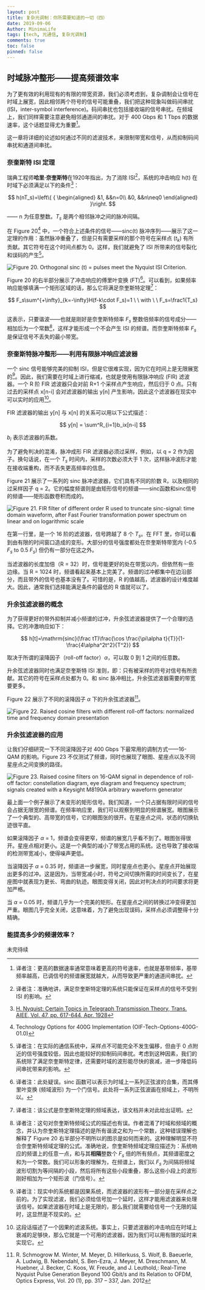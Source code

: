 ```yaml
---
layout: post
title: 复杂光调制：你所需要知道的一切（四）
date: 2019-09-06
Author: MinimaLife
tags: [tech, 光通信, 复杂光调制]
comments: true
toc: false
pinned: false
---
```


## 时域脉冲整形——提高频谱效率

为了更有效的利用现有的有限的带宽资源，我们必须考虑到，复杂调制会让信号在时域上展宽，因此相邻两个符号的信号可能重叠，我们把这种现象叫做码间串扰(ISI，inter-symbol interference)。码间串扰也包括接收端的信号串扰。在频域上，我们同样需要注意避免相邻通道间的串扰。对于 400 Gbps 和 1 Tbps 的数据速率，这个话题显得尤为重要[^1]。

这一章将详细的论述如何通过不同的滤波技术，来限制带宽和信号，从而抑制码间串扰和通道间串扰。
<!-- more -->
### 奈奎斯特 ISI 定理

瑞典工程师**哈里·奈奎斯特**在1920年指出，为了消除 ISI[^2]，系统的冲击响应 h(t) 在时域下必须满足以下的条件[^3]：

$$
h(nT_s)=\left\{
{
\begin{aligned}
&1, &&n=0\\
&0, &&n\neq0
\end{aligned}
}\right.
$$

—— n 为任意整数。$T_s$ 是两个相邻脉冲之间的脉冲间隔。

在 Figure 20[^4] 中，一个符合上述条件的信号——sinc(t) 脉冲序列——展示了这一定理的作用：虽然脉冲重叠了，但是只有需要采样的那个符号在采样点 ($t_k$) 有所贡献。其它符号在这个时间点都为 0。这样，我们就避免了 ISI 所带来的信号裂化和误码的产生[^5]。

![Figure 20. Orthogonal sinc (t) = pulses meet the Nyquist ISI Criterion.]()

Figure 20 的右半部分展示了冲击响应的傅里叶变换 (FT)[^6]。可以看到，如果频率响应能够填满一个矩形区域的话，那么它将满足奈奎斯特定理[^7]：

$$
F_s\sum^{+\infty}_{k=-\infty}H(f-k\cdot F_s)=1 \ \ with \ \ F_s=\frac1{T_s}
$$

这表示，只要谐波——也就是刚好是奈奎斯特频率 $F_s$ 整数倍频率的信号成分——相加后为一个常数[^8]，这样才能形成一个不会产生 ISI 的频谱。而奈奎斯特频率 $F_s$ 是保证信号不丢失的最小带宽。

### 奈奎斯特脉冲整形——利用有限脉冲响应滤波器

一个 sinc 信号能够完美的抑制 ISI，但是它很难实现，因为它在时间上是无限展宽的[^9]。因此，我们需要在时域上进行缩减，也就是使用有限脉冲响应 (FIR) 滤波器。一个 R 阶 FIR 滤波器只会对前 R+1 个采样点产生响应，然后归于 0 点。只有过去的采样点 x\[n-i] 会对滤波器的输出 y\[n] 产生影响，因此这个滤波器在现实中可以实时的应用[^10]。

FIR 滤波器的输出 y\[n] 与 x\[n] 的关系可以用以下公式描述：

$$
y[n] = \sum^R_{i=1}b_ix[n-i]
$$

$b_i$ 表示滤波器的系数。

为了避免判决的混淆，脉冲成形 FIR 滤波器必须过采样，例如，以 q = 2 作为因子。换句话说，在一个 $T_s$ 时间内，采样的次数必须大于 1 次，这样脉冲波形才能在接收端重构，而不丢失更高频率的信息。

Figure 21 展示了一系列的 sinc 脉冲滤波器，它们具有不同的阶数 R，以及相同的过采样因子 q = 2。它的幅度频谱则是由矩形信号的频谱——sinc函数和sinc信号的频谱——矩形函数卷积而成的。

![Figure 21. FIR filter of different order R used to truncate sinc-signal: time domain waveform, after Fast Fourier transformation power spectrum on linear and on logarithmic scale]()

在第一行里，是一个 16 阶的滤波器，信号跨越了 8 个 $T_s$。在 FFT 里，你可以看到由有限的时间窗口造成的变形。大部分的信号强度都处在奈奎斯特带宽内 (-0.5 $F_s$ to 0.5 $F_s$) 但仍有一部分在这之外。

当滤波器的长度加倍（R = 32）时，信号能更好的处在带宽以内，但依然有一些边缘。当 R = 1024 时，频谱看起来基本上完美了。频谱的过冲都集中在边沿部分，而且带外的信号也基本没有了。可惜的是，R 的值越高，滤波器的设计难度越大。因此，通常我们选择能满足条件的最低的 R 值就可以了。

### 升余弦滤波器的概念

为了获得更好的带外抑制并减小频谱的过冲，升余弦滤波器提供了一个合理的选择。它的冲激响应如下：

$$
h[t]=\mathrm{sinc}(\frac tT)\frac{\cos \frac{\pi\alpha t}{T}}{1-\frac{4\alpha^2t^2}{T^2}}
$$

取决于所谓的滚降因子（roll-off factor）$\alpha$，可以取 0 到 1 之间的任意数。

升余弦滤波器同时也满足奈奎斯特 ISI 准则，即：只有被采样的符号对信号有所贡献。其它的符号在采样点处都为 0。和 sinc 脉冲相比，升余弦滤波器需要的带宽要更多。

Figure 22 展示了不同的滚降因子 $\alpha$ 下的升余弦滤波器[^11]。

![Figure 22. Raised cosine filters with different roll-off factors: normalized time and frequency domain
presentation]()

### 升余弦滤波器的应用

让我们仔细研究一下不同滚降因子对 400 Gbps 下最常用的调制方式——16-QAM 的影响。Figure 23 不仅测试了频谱，同时也展现了眼图、星座点以及不同星座点之间变换的路径。

![Figure 23. Raised cosine filters on 16-QAM signal in dependence of roll-off factor: constellation diagram, eye diagram and frequency spectrum; signals created with a Keysight M8190A arbitrary waveform generator]()

最上面一个例子展示了未变形的矩形信号。我们知道，一个只占据有限时间的信号会占据无限宽的频谱。在频率响应里，我们可以观察到明显的频谱展宽。眼图展示了一个典型的、高带宽的信号，它的眼图张的很开。在星座点之间，状态的切换轨迹很平直。

如果滚降因子 $\alpha$ = 1，频谱会变得更窄，频谱的展宽几乎看不到了。眼图张得很开。星座点相对更小。这是一个典型的减小了带宽占用的系统。这也导致了接收端的检测带宽减小，使得噪声更低。

当滚降因子 $\alpha$ = 0.35 时，频谱进一步展宽，同时星座点也更小。星座点开始展现出更多的过冲。这是因为，当带宽减小时，符号之间切换所需的时间变长了，在星座图中就表现为更长、弯曲的轨迹。眼图变得关闭，因此对判决点的时间要求将更加严格。

当 $\alpha$ = 0.05 时，频谱几乎为一个完美的矩形。在星座点之间的转换过冲变得更加严重。眼图几乎完全关闭，这意味着，为了避免出现误码，采样点必须调整得十分精确。

### 能提高多少的频谱效率？

未完待续

[^1]: 译者注：更高的数据速率通常意味着更高的符号速率，也就是基带频率，基带频率越高，已调信号的频谱展宽就越大，从而导致更严重的通道间串扰。

[^2]: 译者注：准确地讲，满足奈奎斯特定理的系统只能保证在采样点的信号不受到 ISI 的影响。

[^3]: [H. Nyquist: Certain Topics in Telegraph Transmission Theory, Trans. AIEE, Vol. 47, pp. 617-644, Apr. 1928](https://www.eit.lth.se/fileadmin/eit/courses/eit085f/Nyquist_Certain_Topics_in_Telegraph_Transmission_Theory__AIEE_1928.pdf)

[^4]: Technology Options for 400G Implementation (OIF-Tech-Options-400G-01.0)

[^5]: 译者注：在实际的通信系统中，采样点不可能完全不发生偏移，但由于 0 点附近的信号强度较低，因此也能较好的抑制码间串扰。考虑到这种因素，我们的系统除了满足奈奎斯特定律，还需要时域的波形能尽快的衰减，进一步降低码间串扰带来的影响。

[^6]: 译者注：此处疑误。sinc 函数可以表示为时域上一系列正弦波的合集，而其傅里叶变换 (频域波形) 为一个门信号。此处将一系列正弦波画在频域上，不明所以。

[^7]: 译者注：该公式是奈奎斯特定理的频域表达，该文档并未对此给出证明。

[^8]: 译者注：这句对奈奎斯特频域公式的描述也有误。作者混淆了时域和频域的概念，并认为奈奎斯特定理描述的是所有谐波之和为一个常数，这种错误理解也解释了 Figure 20 右半部分不明所以的图示是如何而来的。这种理解明显不符合奈奎斯特频域定理的公式。准确地说，奈奎斯特频域定理应描述为：系统响应的频谱上的任意一点，和与其**相隔**整数个 $F_s$ 倍的所有频点，其频谱密度之和为一个常数。我们可以形象的理解为，在频谱上，我们以 $F_s$ 为间隔将频域波形切割为等间隔的小段，然后将所有这些小段重叠，那么这些小段上的波形刚好相加为一个矩形波（门信号）。

[^9]: 译者注：现实中的系统都是因果系统，而滤波器的波形有一部分是在采样点之前的。为了实现滤波，我们必须给信号加一个延时，这样才能用滤波器来处理该信号。如果滤波器在时域上是无限的，那么我们就需要给信号一个无限的延时，这显然是不现实的。

[^10]: 这段话描述了一个因果的滤波系统。事实上，只要滤波器的冲击响应在时域上衰减的足够快，那么它就是一个可用的滤波器，因为我们可以用有限的延时来实现它。

[^11]: R. Schmogrow M. Winter, M. Meyer, D. Hillerkuss, S. Wolf, B. Baeuerle, A. Ludwig, B. Nebendahl, S. Ben-Ezra, J. Meyer, M. Dreschmann, M. Huebner, J. Becker, C. Koos, W. Freude, and J. Leuthold,: Real-Time Nyquist Pulse Generation Beyond 100 Gbit/s and its Relation to OFDM, Optics Express, Vol. 20 (1), pp. 317 – 337, Jan. 2012
